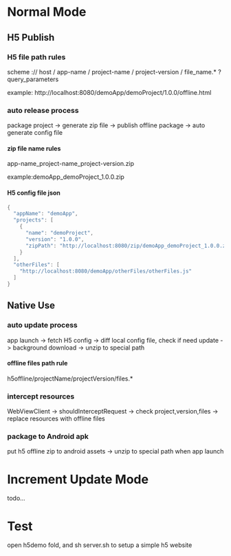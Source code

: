 # Normal Mode
## H5 Publish
### H5 file path rules
scheme :// host / app-name / project-name / project-version / file_name.* ? query_parameters

example:  http://localhost:8080/demoApp/demoProject/1.0.0/offline.html

### auto release process
package project -> generate zip file -> publish offline package -> auto generate config file
#### zip file name rules
app-name\_project-name\_project-version.zip

example:demoApp_demoProject_1.0.0.zip
#### H5 config file json
```Java
{
  "appName": "demoApp",
  "projects": [
    {
      "name": "demoProject",
      "version": "1.0.0",
      "zipPath": "http://localhost:8080/zip/demoApp_demoProject_1.0.0.zip"
    }
  ],
  "otherFiles": [
    "http://localhost:8080/demoApp/otherFiles/otherFiles.js"
  ]
}
```
## Native Use
### auto update process
app launch -> fetch H5 config -> diff local config file, check if need update -> background download -> unzip to special path
#### offline files path rule
h5offline/projectName/projectVersion/files.*
### intercept resources
WebViewClient -> shouldInterceptRequest -> check project,version,files -> replace resources with offline files
### package to Android apk
put h5 offline zip to android assets -> unzip to special path when app launch


# Increment Update Mode
todo...

# Test
open h5demo fold, and sh server.sh to setup a simple h5 website